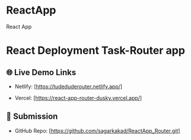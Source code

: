 # ReactApp
React App 
# React Deployment Task-Router app

## 🌐 Live Demo Links
- Netlify: [https://tudeduderouter.netlify.app/]

- Vercel: [https://react-app-router-dusky.vercel.app/] 
## 📂 Submission
- GitHub Repo: [https://github.com/sagarkakad/ReactApp_Router.git]